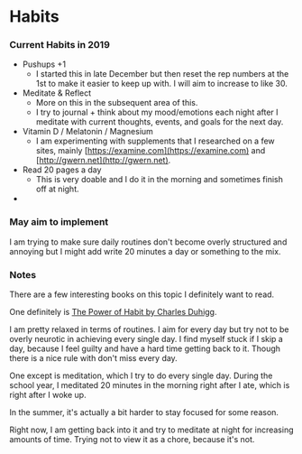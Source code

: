 # Habits

### Current Habits in 2019

* Pushups +1 
  * I started this in late December but then reset the rep numbers at the 1st to make it easier to keep up with.  I will aim to increase to like 30. 
* Meditate & Reflect
  * More on this in the subsequent area of this. 
  * I try to journal + think about my mood/emotions each night after I meditate with current thoughts, events, and goals for the next day. 
* Vitamin D / Melatonin / Magnesium 
  * I am experimenting with supplements that I researched on a few sites, mainly [https://examine.com](https://examine.com) and [http://gwern.net](http://gwern.net). 
* Read 20 pages a day
  * This is very doable and I do it in the morning and sometimes finish off at night. 
* 
### May aim to implement

I am trying to make sure daily routines don't become overly structured and annoying but I might add write 20 minutes a day or something to the mix. 

### Notes

There are a few interesting books on this topic I definitely want to read.

One definitely is [The Power of Habit by Charles Duhigg](https://charlesduhigg.com/the-power-of-habit/).

I am pretty relaxed in terms of routines. I aim for every day but try not to be overly neurotic in achieving every single day. I find myself stuck if I skip a day, because I feel guilty and have a hard time getting back to it. Though there is a nice rule with don't miss every day. 

One except is meditation, which I try to do every single day. During the school year, I meditated 20 minutes in the morning right after I ate, which is right after I woke up.  

In the summer, it's actually a bit harder to stay focused for some reason.

Right now, I am getting back into it and try to meditate at night for increasing amounts of time. Trying not to view it as a chore, because it's not. 



